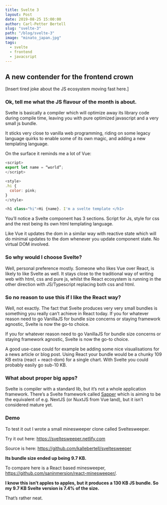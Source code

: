 ```yaml
---
title: Svelte 3
layout: Post
date: 2019-08-25 15:00:00
author: Carl-Petter Bertell
slug: "svelte-3"
path: "/blog/svelte-3"
image: "minato_japan.jpg"
tags:
  - svelte
  - frontend
  - javacsript
---
```


## A new contender for the frontend crown

[Insert tired joke about the JS ecosystem moving fast here.]

### Ok, tell me what the JS flavour of the month is about.
Svelte is basically a compiler which will optimize away its library code during compile time, leaving you with pure optimized javascript and a very small js bundle.

It sticks very close to vanilla web programming, riding on some legacy language quirks to enable some of its own magic, and adding a new templating language.

On the surface it reminds me a lot of Vue:
```javascript
<script>
export let name = “world”;
</script>

<style>
.hi {
  color: pink;
}
</style>

<h1 class="hi">Hi {name}. I'm a svelte template </h1>
```

You’ll notice a Svelte component has 3 sections.
Script for Js, style for css and the rest being its own html templating language.

Like Vue it updates the dom in a similar way with reactive state which will do minimal updates to the dom whenever you update component state. No virtual DOM involved.

### So why would I choose Svelte?

Well, personal preference mostly. Someone who likes Vue over React, is likely to like Svelte as well. It stays close to the traditional way of writing web with html, css and pure js, whilst the React ecosystem is running in the other direction with JS/Typescript replacing both css and html.

### So no reason to use this if I like the React way?

Well, not exactly. The fact that Svelte produces very very small bundles is something you really can’t achieve in React today. If you for whatever reason need to go VanillaJS for bundle size concerns or staying framework agnostic, Svelte is now the go-to choice.
<div class="quote2">
If you for whatever reason need to go VanillaJS for bundle size concerns or staying framework agnostic, Svelte is now the go-to choice.
</div>

A good use-case could for example be adding some nice visualisations for a news article or blog post. Using React your bundle would be a chunky 109 KB extra (react + react-dom) for a single chart. With Svelte you could probably easily go sub-10 KB.

### What about proper big apps?

Svelte is compiler with a standard lib, but it’s not a whole application framework. There’s a Svelte framework called [Sapper](https://sapper.svelte.dev/) which is aiming to be the equivalent of e.g. NextJS (or NuxtJS from Vue land), but it isn’t considered mature yet.

### Demo

To test it out I wrote a small minesweeper clone called Sveltesweeper.

Try it out here:
https://sveltesweeper.netlify.com

Source is here:
https://github.com/kallebertell/sveltesweeper

**Its bundle size ended up being 9.7 KB.**

To compare here is a React based minesweeper, https://github.com/saninmersion/react-minesweeper/.

**I know this isn’t apples to apples, but it produces a 130 KB JS bundle. So my 9.7 KB Svelte version is 7.4% of the size.**

That’s rather neat.
